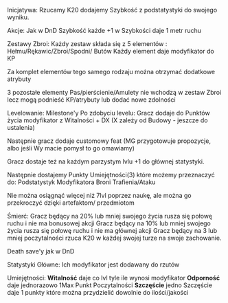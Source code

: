 Inicjatywa:
Rzucamy K20 dodajemy Szybkość z podstatystyki do swojego wyniku.

Akcje:
Jak w DnD
Szybkość każde +1 w Szybkości daje 1 metr ruchu

Zestawy Zbroi:
Każdy zestaw składa się z 5 elementów :
Hełmu/Rękawic/Zbroi/Spodni/ Butów
Każdy element daje modyfikator do KP

Za komplet elementów tego samego rodzaju można otrzymać dodatkowe atrybuty

3 pozostałe elementy Pas/pierścienie/Amulety nie wchodzą w zestaw Zbroi
lecz mogą podnieść KP/atrybuty lub dodać nowe zdolności

Levelowanie:
Milestone'y
Po zdobyciu levelu:
Gracz dodaje do Punktów życia modyfikator z Witalności + DX (X zależy od Budowy - jeszcze do ustalenia)

Następnie gracz dodaje customowy feat (MG przygotowuje propozycje, albo jeśli Wy macie pomysł to go omawiamy)

Gracz dostaje też na każdym parzystym lvlu +1 do głównej statystyki.

Następnie dostajemy Punkty Umiejętności(3) które możemy przeznaczyć do:
Podstatystyk
Modyfikatora Broni Trafienia/Ataku


Nie można osiągnąć więcej niż 7lvl poprzez naukę, ale można go przekroczyć
dzięki artefaktom/ przedmiotom

Śmierć:
Gracz będący na 20% lub mniej swojego życia rusza się połowę ruchu i nie ma bonusowej akcji
Gracz będący na 10% lub mniej swojego życia rusza się połowę ruchu i nie ma głównej akcji
Gracz będący na 3 lub mniej poczytalności rzuca K20 w każdej swojej turze na swoje zachowanie.

Death save'y jak w DnD

Statystyki Główne:
Ich modyfikator jest dodawany do rzutów

Umiejętności:
**Witalność** daje co lvl tyle ile wynosi modyfikator
**Odporność** daje jednorazowo 1Max Punkt Poczytalności 
**Szczęście** jedno Szczęście daje 1 punkty które można przydzielić dowolnie do ilości/jakości

